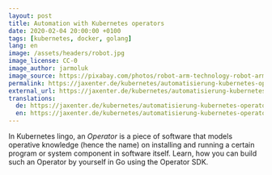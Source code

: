 ```yaml
---
layout: post
title: Automation with Kubernetes operators
date: 2020-02-04 20:00:00 +0100
tags: [kubernetes, docker, golang]
lang: en
image: /assets/headers/robot.jpg
image_license: CC-0
image_author: jarmoluk
image_source: https://pixabay.com/photos/robot-arm-technology-robot-arm-2791671/
permalink: https://jaxenter.de/kubernetes/automatisierung-kubernetes-operators-88189
external_url: https://jaxenter.de/kubernetes/automatisierung-kubernetes-operators-88189
translations:
  de: https://jaxenter.de/kubernetes/automatisierung-kubernetes-operators-88189
  en: https://jaxenter.de/kubernetes/automatisierung-kubernetes-operators-88189
---
```


In Kubernetes lingo, an _Operator_ is a piece of software that models operative knowledge (hence the name) on installing and running a certain program or system component in software itself. Learn, how you can build such an Operator by yourself in Go using the Operator SDK.
